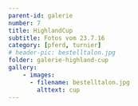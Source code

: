 ```yaml
---
parent-id: galerie
number: 7
title: HighlandCup
subtitle: Fotos vom 23.7.16
category: [pferd, turnier]
# header-pic: bestelltalon.jpg
folder: galerie-highland-cup
gallery:
    - images:
      - filename: bestelltalon.jpg
        alttext: cup
---
```

<!-- beschreibender Text hier -->
